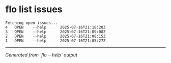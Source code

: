 # flo list issues

```
Fetching open issues...
4	OPEN	--help		2025-07-16T21:18:20Z
3	OPEN	--help		2025-07-16T21:09:08Z
2	OPEN	--help		2025-07-16T21:08:15Z
1	OPEN	--help		2025-07-16T21:05:27Z
```

---
*Generated from \`flo --help\` output*
